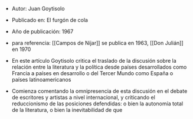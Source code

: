 - Autor: Juan Goytisolo
- Publicado en: El furgón de cola 
- Año de publicación: 1967

- para referencia: [[Campos de Níjar]] se publica en 1963, [[Don Julián]] en 1970
- En este artículo Goytisolo critica el traslado de la discusión sobre la relación entre la literatura y la política desde países desarrollados como Francia a países en desarrollo o del Tercer Mundo como España o países latinoamericanos
- Comienza comentando la omnipresencia de esta discusión en el debate de escritores y artistas a nivel internacional, y criticando el reduccionismo de las posiciones defendidas: o bien la autonomía total de la literatura, o bien la inevitabilidad de que 